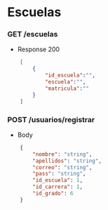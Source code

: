 # Escuelas 

### GET /escuelas
+ Response 200 
```json
    [
        {
            "id_escuela":"",
            "escuela":"",
            "matricula":""
        }
    ]
```

### POST /usuarios/registrar
+ Body 
```json
    {
        "nombre": "string",
        "apellidos": "string",
        "correo": "string",
        "pass": "string",
        "id_escuela": 1,
        "id_carrera": 1,
        "id_grado": 6
    }
```